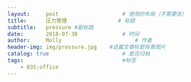 ```yaml
---
layout:     post   				    # 使用的布局（不需要改）
title:      压力管理 				# 标题
subtitle:   pressure #副标题
date:       2018-07-30 				# 时间
author:     Molly 						# 作者
header-img: img/pressure.jpg 	#这篇文章标题背景图片
catalog: true 						# 是否归档
tags:								#标签
    - 03S:office
---
```

